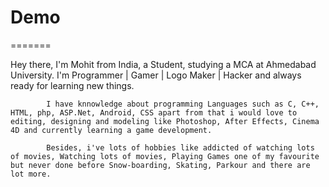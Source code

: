 # Demo
=======

Hey there,
            I'm Mohit from India, a Student, studying a MCA at Ahmedabad University. I'm Programmer | Gamer | Logo Maker | Hacker and always ready for learning new things. 
            
            I have knnowledge about programming Languages such as C, C++, HTML, php, ASP.Net, Android, CSS apart from that i would love to editing, designing and modeling like Photoshop, After Effects, Cinema 4D and currently learning a game development.
            
            Besides, i've lots of hobbies like addicted of watching lots of movies, Watching lots of movies, Playing Games one of my favourite but never done before Snow-boarding, Skating, Parkour and there are lot more. 
